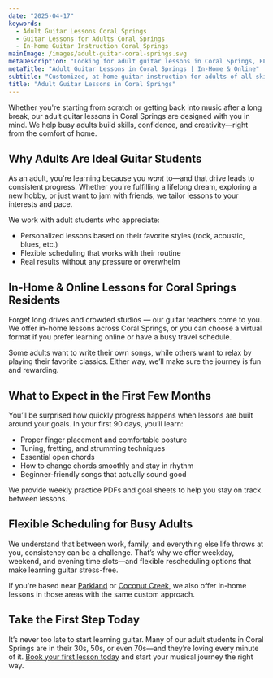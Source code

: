 ```yaml
---
date: "2025-04-17"
keywords:
  - Adult Guitar Lessons Coral Springs
  - Guitar Lessons for Adults Coral Springs
  - In-home Guitar Instruction Coral Springs
mainImage: /images/adult-guitar-coral-springs.svg
metaDescription: "Looking for adult guitar lessons in Coral Springs, FL? Get customized in-home or online lessons built for your schedule and musical goals. Book your first session now."
metaTitle: "Adult Guitar Lessons in Coral Springs | In-Home & Online"
subtitle: "Customized, at-home guitar instruction for adults of all skill levels"
title: "Adult Guitar Lessons in Coral Springs"
---
```


Whether you're starting from scratch or getting back into music after a long break, our adult guitar lessons in Coral Springs are designed with you in mind. We help busy adults build skills, confidence, and creativity—right from the comfort of home.

## Why Adults Are Ideal Guitar Students

As an adult, you're learning because you _want_ to—and that drive leads to consistent progress. Whether you're fulfilling a lifelong dream, exploring a new hobby, or just want to jam with friends, we tailor lessons to your interests and pace.

We work with adult students who appreciate:

- Personalized lessons based on their favorite styles (rock, acoustic, blues, etc.)
- Flexible scheduling that works with their routine
- Real results without any pressure or overwhelm

## In-Home & Online Lessons for Coral Springs Residents

Forget long drives and crowded studios — our guitar teachers come to you. We offer in-home lessons across Coral Springs, or you can choose a virtual format if you prefer learning online or have a busy travel schedule.

Some adults want to write their own songs, while others want to relax by playing their favorite classics. Either way, we’ll make sure the journey is fun and rewarding.

## What to Expect in the First Few Months

You’ll be surprised how quickly progress happens when lessons are built around your goals. In your first 90 days, you’ll learn:

- Proper finger placement and comfortable posture
- Tuning, fretting, and strumming techniques
- Essential open chords
- How to change chords smoothly and stay in rhythm
- Beginner-friendly songs that actually sound good

We provide weekly practice PDFs and goal sheets to help you stay on track between lessons.

## Flexible Scheduling for Busy Adults

We understand that between work, family, and everything else life throws at you, consistency can be a challenge. That’s why we offer weekday, weekend, and evening time slots—and flexible rescheduling options that make learning guitar stress-free.

If you're based near [Parkland](/guitar-lessons-parkland-fl/) or [Coconut Creek](/guitar-lessons-coconut-creek-fl/), we also offer in-home lessons in those areas with the same custom approach.

## Take the First Step Today

It’s never too late to start learning guitar. Many of our adult students in Coral Springs are in their 30s, 50s, or even 70s—and they’re loving every minute of it. [Book your first lesson today](/contact) and start your musical journey the right way.
